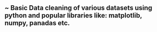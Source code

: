 ## ~ Basic Data cleaning of various datasets using python and popular libraries like: matplotlib, numpy, panadas etc.
